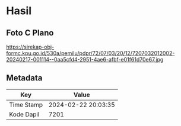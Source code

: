 # Hasil

## Foto C Plano

https://sirekap-obj-formc.kpu.go.id/530a/pemilu/pdpr/72/07/03/20/12/7207032012002-20240217-001114--0aa5cfd4-2951-4ae6-afbf-e01f61d70e67.jpg


## Metadata

| Key        | Value               |
| ---------- | ------------------- |
| Time Stamp | 2024-02-22 20:03:35 |
| Kode Dapil | 7201                |



